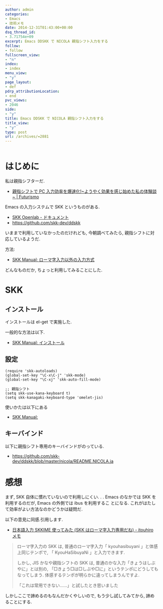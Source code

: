 ```yaml
---
author: admin
categories:
- Emacs
- 技術メモ
date: 2014-12-31T01:43:00+00:00
dsq_thread_id:
- 3.71754e+09
excerpt: Emacs DDSKK で NICOLA 親指シフト入力をする
follow:
- follow
fullscreen_view:
- "n"
index:
- index
menu_view:
- "y"
page_layout:
- def
pdrp_attributionLocation:
- end
pvc_views:
- 2046
side:
- "y"
title: Emacs DDSKK で NICOLA 親指シフト入力をする
title_view:
- "y"
type: post
url: /archives/=2881
---
```


<img alt="" src="http://futurismo.biz/wp-content/uploads/emacs_logo.jpg"/>

はじめに
========

私は親指シフターだ.

-   [親指シフトで PC
    入力効率を爆速化!\~ようやく効果を感じ始めた私の体験談\~ |
    Futurismo](http://futurismo.biz/archives/548)

Emacs の入力システムで SKK というものがある.

-   [SKK Openlab -
    ドキュメント](http://openlab.ring.gr.jp/skk/doc-ja.html)
-   <https://github.com/skk-dev/ddskk>

いままで利用していなかったのだけれども, 今朝調べてみたら,
親指シフトに対応しているようだ.

方法:

-   [SKK Manual:
    ローマ字入力以外の入力方式](http://www.bookshelf.jp/texi/skk/skk_6.html#SEC155)

どんなものだか, ちょっと利用してみることにした.

SKK
===

インストール
------------

インストールは el-get で実施した.

一般的な方法は以下.

-   [SKK Manual:
    インストール](http://www.bookshelf.jp/texi/skk/skk_2.html#SEC4)

設定
----

``` {.commonlisp}
(require 'skk-autoloads)
(global-set-key "\C-x\C-j" 'skk-mode)
(global-set-key "\C-xj" 'skk-auto-fill-mode)

;; 親指シフト
(setq skk-use-kana-keyboard t)
(setq skk-kanagaki-keyboard-type 'omelet-jis)
```

使いかたは以下にある

-   [SKK Manual:](http://www.bookshelf.jp/texi/skk/skk.html)

キーバインド
------------

以下に親指シフト専用のキーバインドがのっている.

-   <https://github.com/skk-dev/ddskk/blob/master/nicola/README.NICOLA.ja>

感想
====

まず, SKK 自体に慣れていないので利用しにくい. . . Emacs のなかでは SKK
を利用するのだが, Emacs の外側では ibus を利用するこ とになる.
これがはたして効率がよい方法なのかどうかは疑問だ.

以下の意見に同感.引用します.

-   [日本語入力 SKKIME 使ってみた (SKK はローマ字入力専用だね) -
    itouhiro メモ](http://d.hatena.ne.jp/itouhiro/20080529)

> ローマ字入力の SKK は, 普通のローマ字入力「 kyouhasibuyani
> 」と体感上同じテンポで, 「 KyouHaSibuyaNi 」と入力できます.
>
> しかし, JIS かなや親指シフトの SKK は,
> 普通のかな入力「きょうはしぶやに」とは別の,
> 「□きょう□は□しぶや□に」というテンポにどうしてもなってしまう.
> 体感するテンポが明らかに違ってしまうんですよ.
>
> 「これは常用できない……」と試したとき思いました

しかしここで諦めるのもなんだかくやしいので, もう少し試してみてから,
諦めることにする.
